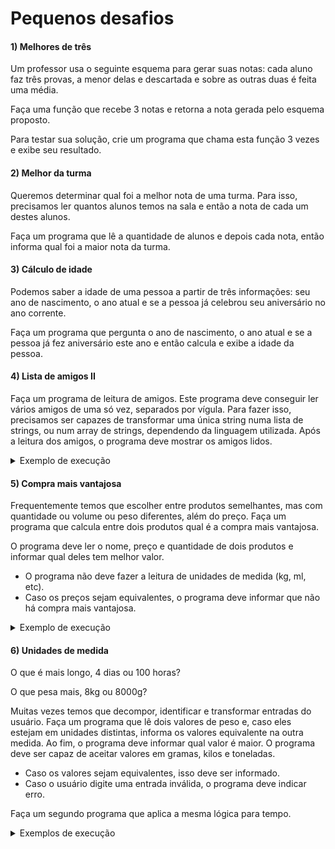 # Pequenos desafios

#### 1) Melhores de três
Um professor usa o seguinte esquema para gerar suas notas: cada aluno faz três provas, a menor delas e descartada e sobre as outras duas é feita uma média.

Faça uma função que recebe 3 notas e retorna a nota gerada pelo esquema proposto.

Para testar sua solução, crie um programa que chama esta função 3 vezes e exibe seu resultado.

#### 2) Melhor da turma
Queremos determinar qual foi a melhor nota de uma turma. Para isso, precisamos ler quantos alunos temos na sala e então a nota de cada um destes alunos.

Faça um programa que lê a quantidade de alunos e depois cada nota, então informa qual foi a maior nota da turma.

#### 3) Cálculo de idade
Podemos saber a idade de uma pessoa a partir de três informações: seu ano de nascimento, o ano atual e se a pessoa já celebrou seu aniversário no ano corrente.

Faça um programa que pergunta o ano de nascimento, o ano atual e se a pessoa já fez aniversário este ano e então calcula e exibe a idade da pessoa.

#### 4) Lista de amigos II
Faça um programa de leitura de amigos. Este programa deve conseguir ler vários amigos de uma só vez, separados por vígula. Para fazer isso, precisamos ser capazes de transformar uma única string numa lista de strings, ou num array de strings, dependendo da linguagem utilizada. Após a leitura dos amigos, o programa deve mostrar os amigos lidos.

<details>
  <summary>Exemplo de execução</summary>

```
Gerenciador de amigos

Digite alguns amigos, separados por vígula: Huguinho, Zezinho, Luisinho

Amigos lidos:
Huguinho
Zezinho
Luisinho
```
</details>

#### 5) Compra mais vantajosa
Frequentemente temos que escolher entre produtos semelhantes, mas com quantidade ou volume ou peso diferentes, além do preço. Faça um programa que calcula entre dois produtos qual é a compra mais vantajosa.

O programa deve ler o nome, preço e quantidade de dois produtos e informar qual deles tem melhor valor. 

- O programa não deve fazer a leitura de unidades de medida (kg, ml, etc).
- Caso os preços sejam equivalentes, o programa deve informar que não há compra mais vantajosa.

<details>
  <summary>Exemplo de execução</summary>

```
Compra mais vantajosa

Digite o nome do primeiro produto:
Toddy 400

Quanto custa Toddy 400?
4,50

Quanto vem do protudo?
400

Digite o nome do segundo produto:
Toddy 700

Quanto custa Toddy 700?
7,80

Quanto vem do protudo?
700

A compra mais vantajosa é: Toddy 700
```
</details>

#### 6) Unidades de medida
O que é mais longo, 4 dias ou 100 horas?

O que pesa mais, 8kg ou 8000g?

Muitas vezes temos que decompor, identificar e transformar entradas do usuário. Faça um programa que lê dois valores de peso e, caso eles estejam em unidades distintas, informa os valores equivalente na outra medida. Ao fim, o programa deve informar qual valor é maior. O programa deve ser capaz de aceitar valores em gramas, kilos e toneladas. 

- Caso os valores sejam equivalentes, isso deve ser informado.
- Caso o usuário digite uma entrada inválida, o programa deve indicar erro.

Faça um segundo programa que aplica a mesma lógica para tempo.

<details>
  <summary>Exemplos de execução</summary>

```
Unidades de medida

Digite um valor de peso: 800g
Digite outro valor de peso: 4kg

Resultados:
- 800g corresponde a 0,8kg
- 4kg corresponde a 4000g

Logo, 4kg pesa mais que 800g
```
  
```
Unidades de medida

Digite um valor de peso: 7kg
Digite outro valor de peso: 4kg

7kg pesa mais que 4kg
```
```
Unidades de medida

Digite um valor de peso: 8t
Digite outro valor de peso: 8000kg

Resultados:
- 8t corresponde a 8000kg
- 8000kg corresponde a 8t

Logo, 8t pesa o mesmo que 8000kg
```
```
Unidades de medida

Digite um valor de peso: 8t
Digite outro valor de peso: 8000k

Dados inválidos!!!
```
</details>
